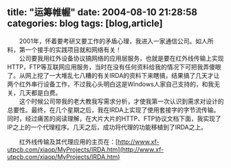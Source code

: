 title: "运筹帷幄"
date: 2004-08-10 21:28:58
categories: blog
tags: [blog,article]
---
　　2001年，怀着要考研又要工作的矛盾心理，我进入一家通信公司。如人所料，第一个接手的实践项目就和网络有关！  
　　公司要我用红外设备协议搞网络的应用层服务，也就是要在红外线传输上实现HTTP，FTP等互联网应用服务，当时在没有任何资料给我的情况下可把我弄傻眼了。从网上挖了一大堆乱七八糟的有关IRDA的资料下来瞎搞，结果搞了几天才让两个红外串行设备工作，不过我心头明白这是Windows人家自己支持的，和我无关，几天都是白费。  
　　这个时候公司带我的老大教我写需求分析，才使我第一次认识到需求对设计的总要性。最终，在几个星期之后，我在IRDA上实现了使用套接字的字节流传输。同时，经过痛苦的阅读理解，在大片大片的HTTP、FTP协议文档下面，我实现了IP之上的一个代理程序。几天之后，成功将代理的功能移植到了IRDA之上。  
  
　　红外线传输及其代理应用的主页在：[http://www.xf-utpcb.com/xiaop/MyProjects/IRDA.htm](http://www.xf-utpcb.com/xiaop/MyProjects/IRDA.htm)